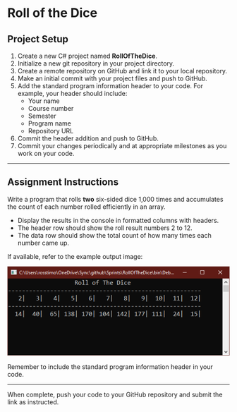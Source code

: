 # Roll of the Dice

## Project Setup

1. Create a new C# project named **RollOfTheDice**.
2. Initialize a new git repository in your project directory.
3. Create a remote repository on GitHub and link it to your local repository.
4. Make an initial commit with your project files and push to GitHub.
5. Add the standard program information header to your code. For example, your header should include:
   - Your name
   - Course number
   - Semester
   - Program name
   - Repository URL
6. Commit the header addition and push to GitHub.
7. Commit your changes periodically and at appropriate milestones as you work on your code.

---

## Assignment Instructions

Write a program that rolls **two** six-sided dice 1,000 times and accumulates the count of each number rolled efficiently in an array.

- Display the results in the console in formatted columns with headers.
- The header row should show the roll result numbers 2 to 12.
- The data row should show the total count of how many times each number came up.

If available, refer to the example output image:

![Roll of the Dice Example](../../Images/RollOfTheDice.PNG)

Remember to include the standard program information header in your code.

---

When complete, push your code to your GitHub repository and submit the link as instructed.
